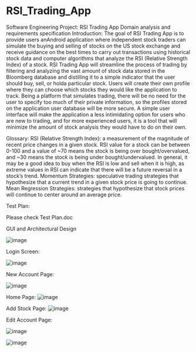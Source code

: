 # RSI_Trading_App
Software Engineering Project: RSI Trading App
Domain analysis and requirements specification
Introduction: 
The goal of RSI Trading App is to provide users anAndroid application where independent stock traders can simulate the buying and selling of stocks on the US stock exchange and receive guidance on the best times to carry out transactions using historical stock data and computer algorithms that analyze the RSI (Relative Strength Index) of a stock. RSI Trading App will streamline the process of trading by filtering and analyzing the vast amount of stock data stored in the Bloomberg database and distilling it to a simple indicator that the user should buy, sell, or holda particular stock. Users will create their own profile where they can choose which stocks they would like the application to track. Being a platform that simulates trading, there will be no need for the user to specify too much of their private information, so the profiles stored on the application user database will be more secure. A simple user interface will make the application a less intimidating option for users who are new to trading, and for more experienced users, it is a tool that will minimize the amount of stock analysis they would have to do on their own. 


Glossary:
RSI (Relative Strength Index): a measurement of the magnitude of recent price changes in a given stock. RSI value for a stock can be between 0-100 and a value of ~70 means the stock is being over bought/overvalued, and ~30 means the stock is being under bought/undervalued. In general, it may be a good idea to buy when the RSI is low and sell when it is high, as extreme values in RSI can indicate that there will be a future reversal in a stock’s trend. 
Momentum Strategies: speculative trading strategies that hypothesize that a current trend in a given stock price is going to continue. 
Mean Regression Strategies: strategies that hypothesize that stock prices will continue to center around an average price. 


Test Plan:


Please check Test Plan.doc





GUI and Architectural Design


![image](https://user-images.githubusercontent.com/91506037/189186339-c4f2a8dc-5fc7-4d70-8e2a-b288c09d8cc1.png)

Login Screen:

![image](https://user-images.githubusercontent.com/91506037/189186399-84f5c170-b0c2-48a6-be39-ab7a63dbc08c.png)

New Account Page:

![image](https://user-images.githubusercontent.com/91506037/189186463-6dd063cd-1a6a-4f91-b133-1e9b0cb4efec.png)

Home Page:
![image](https://user-images.githubusercontent.com/91506037/189186493-3a0b58ac-5749-496f-b691-c83a3455a7b4.png)

Add Stock Page:
![image](https://user-images.githubusercontent.com/91506037/189186545-be5c0747-ed00-4e3c-b75f-ff23de7621f6.png)

Edit Account Page:

![image](https://user-images.githubusercontent.com/91506037/189186566-4eb0bed8-25c1-4260-9ffa-0ece7920cee6.png)


![image](https://user-images.githubusercontent.com/91506037/189186494-99aa6cd8-da48-4fba-864f-92d34ced146e.png)

